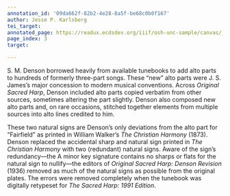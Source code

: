 ```yaml
---
annotation_id: '09da662f-82b2-4e28-8a5f-be68c0b0f167'
author: Jesse P. Karlsberg
tei_target: 
annotated_page: https://readux.ecdsdev.org/iiif/osh-unc-sample/canvas/_osh-4.jpg
page_index: 3
target: 

---
```

<p>S. M. Denson borrowed heavily from available tunebooks to add alto parts to hundreds of formerly three-part songs. These &ldquo;new&rdquo; alto parts were J. S. James&rsquo;s major concession to modern musical conventions. Across <em>Original Sacred Harp</em>, Denson included alto parts copied verbatim from other sources, sometimes altering the part slightly. Denson also composed new alto parts and, on rare occasions, stitched together elements from multiple sources into alto lines credited to him.&nbsp;</p>
<p>These two natural signs are Denson&rsquo;s only deviations from the alto part for &ldquo;Fairfield&rdquo; as printed in William Walker&rsquo;s <em>The Christian Harmony</em> (1873). Denson replaced the accidental sharp and natural sign printed in <em>The Christian Harmony</em> with two (redundant) natural signs. Aware of the sign&rsquo;s redundancy&mdash;the A minor key signature contains no sharps or flats for the natural sign to nullify&mdash;the editors of <em>Original Sacred Harp: Denson Revision</em> (1936) removed as much of the natural signs as possible from the original plates. The errors were removed completely when the tunebook was digitally retypeset for <em>The Sacred Harp: 1991 Edition</em>.</p>